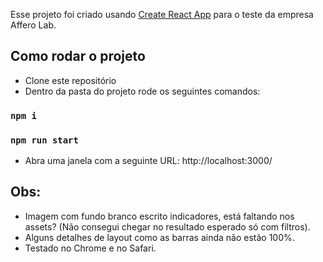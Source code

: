 Esse projeto foi criado usando [Create React App](https://github.com/facebook/create-react-app) para o teste da empresa Affero Lab.

## Como rodar o projeto

-   Clone este repositório
-   Dentro da pasta do projeto rode os seguintes comandos:

### `npm i`
### `npm run start`

-   Abra uma janela com a seguinte URL: http://localhost:3000/

## Obs:
-   Imagem com fundo branco escrito indicadores, está faltando nos assets? (Não consegui chegar no resultado esperado só com filtros).
-   Alguns detalhes de layout como as barras ainda não estão 100%.
-   Testado no Chrome e no Safari.